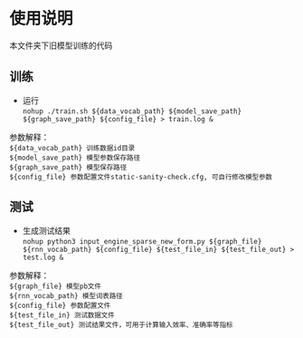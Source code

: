 
使用说明
==============  
本文件夹下旧模型训练的代码

训练
-------------

* 运行  
    `nohup ./train.sh ${data_vocab_path} ${model_save_path} ${graph_save_path} ${config_file} > train.log &`  
    
参数解释：  
`${data_vocab_path} 训练数据id目录 `  
`${model_save_path} 模型参数保存路径 `  
`${graph_save_path} 模型保存路径 `  
`${config_file} 参数配置文件static-sanity-check.cfg, 可自行修改模型参数 `  

测试 
-------------   
* 生成测试结果   
    `nohup python3 input_engine_sparse_new_form.py ${graph_file} ${rnn_vocab_path} ${config_file} ${test_file_in} ${test_file_out} > test.log &`  
    
参数解释：  
`${graph_file} 模型pb文件 `    
`${rnn_vocab_path} 模型词表路径 `  
`${config_file} 参数配置文件 `  
`${test_file_in} 测试数据文件 `  
`${test_file_out} 测试结果文件，可用于计算输入效率、准确率等指标 `  




    



